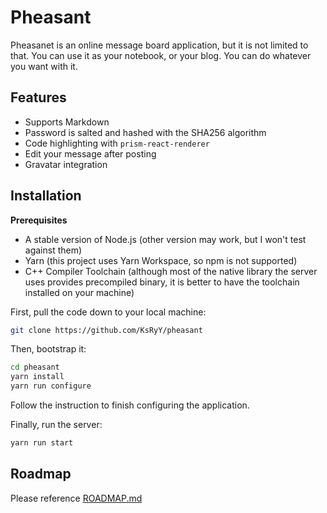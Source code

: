 # Pheasant

Pheasanet is an online message board application, but it is not limited to that. You can use it as your notebook, or your blog. You can do whatever you want with it.

## Features

- Supports Markdown
- Password is salted and hashed with the SHA256 algorithm
- Code highlighting with `prism-react-renderer`
- Edit your message after posting
- Gravatar integration

## Installation

**Prerequisites**

- A stable version of Node.js (other version may work, but I won't test against them)
- Yarn (this project uses Yarn Workspace, so npm is not supported)
- C++ Compiler Toolchain (although most of the native library the server uses provides precompiled binary, it is better to have the toolchain installed on your machine)

First, pull the code down to your local machine:

```bash
git clone https://github.com/KsRyY/pheasant
```

Then, bootstrap it:

```bash
cd pheasant
yarn install
yarn run configure
```

Follow the instruction to finish configuring the application.

Finally, run the server:

```bash
yarn run start
```

## Roadmap

Please reference [ROADMAP.md](./ROADMAP.md)
